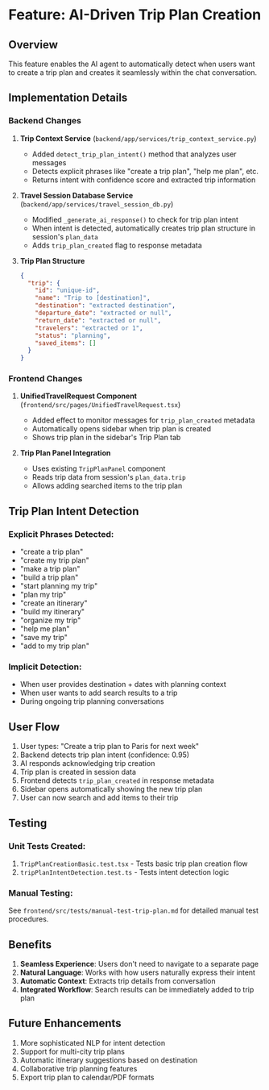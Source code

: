 # Feature: AI-Driven Trip Plan Creation

## Overview
This feature enables the AI agent to automatically detect when users want to create a trip plan and creates it seamlessly within the chat conversation.

## Implementation Details

### Backend Changes

1. **Trip Context Service** (`backend/app/services/trip_context_service.py`)
   - Added `detect_trip_plan_intent()` method that analyzes user messages
   - Detects explicit phrases like "create a trip plan", "help me plan", etc.
   - Returns intent with confidence score and extracted trip information

2. **Travel Session Database Service** (`backend/app/services/travel_session_db.py`)
   - Modified `_generate_ai_response()` to check for trip plan intent
   - When intent is detected, automatically creates trip plan structure in session's `plan_data`
   - Adds `trip_plan_created` flag to response metadata

3. **Trip Plan Structure**
   ```json
   {
     "trip": {
       "id": "unique-id",
       "name": "Trip to [destination]",
       "destination": "extracted destination",
       "departure_date": "extracted or null",
       "return_date": "extracted or null", 
       "travelers": "extracted or 1",
       "status": "planning",
       "saved_items": []
     }
   }
   ```

### Frontend Changes

1. **UnifiedTravelRequest Component** (`frontend/src/pages/UnifiedTravelRequest.tsx`)
   - Added effect to monitor messages for `trip_plan_created` metadata
   - Automatically opens sidebar when trip plan is created
   - Shows trip plan in the sidebar's Trip Plan tab

2. **Trip Plan Panel Integration**
   - Uses existing `TripPlanPanel` component
   - Reads trip data from session's `plan_data.trip`
   - Allows adding searched items to the trip plan

## Trip Plan Intent Detection

### Explicit Phrases Detected:
- "create a trip plan"
- "create my trip plan"
- "make a trip plan"
- "build a trip plan"
- "start planning my trip"
- "plan my trip"
- "create an itinerary"
- "build my itinerary"
- "organize my trip"
- "help me plan"
- "save my trip"
- "add to my trip plan"

### Implicit Detection:
- When user provides destination + dates with planning context
- When user wants to add search results to a trip
- During ongoing trip planning conversations

## User Flow

1. User types: "Create a trip plan to Paris for next week"
2. Backend detects trip plan intent (confidence: 0.95)
3. AI responds acknowledging trip creation
4. Trip plan is created in session data
5. Frontend detects `trip_plan_created` in response metadata
6. Sidebar opens automatically showing the new trip plan
7. User can now search and add items to their trip

## Testing

### Unit Tests Created:
1. `TripPlanCreationBasic.test.tsx` - Tests basic trip plan creation flow
2. `tripPlanIntentDetection.test.ts` - Tests intent detection logic

### Manual Testing:
See `frontend/src/tests/manual-test-trip-plan.md` for detailed manual test procedures.

## Benefits

1. **Seamless Experience**: Users don't need to navigate to a separate page
2. **Natural Language**: Works with how users naturally express their intent
3. **Automatic Context**: Extracts trip details from conversation
4. **Integrated Workflow**: Search results can be immediately added to trip plan

## Future Enhancements

1. More sophisticated NLP for intent detection
2. Support for multi-city trip plans
3. Automatic itinerary suggestions based on destination
4. Collaborative trip planning features
5. Export trip plan to calendar/PDF formats
